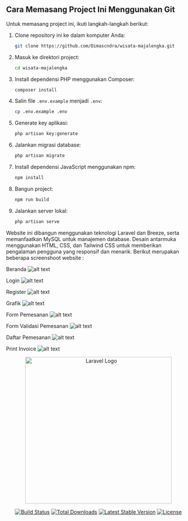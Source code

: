 ## Cara Memasang Project Ini Menggunakan Git

Untuk memasang project ini, ikuti langkah-langkah berikut:

1. Clone repository ini ke dalam komputer Anda:

    ```bash
    git clone https://github.com/Dimascndra/wisata-majalengka.git
    ```

2. Masuk ke direktori project:

    ```bash
    cd wisata-majalengka
    ```

3. Install dependensi PHP menggunakan Composer:

    ```bash
    composer install
    ```

4. Salin file `.env.example` menjadi `.env`:

    ```bash
    cp .env.example .env
    ```

5. Generate key aplikasi:

    ```bash
    php artisan key:generate
    ```

6. Jalankan migrasi database:

    ```bash
    php artisan migrate
    ```

7. Install dependensi JavaScript menggunakan npm:

    ```bash
    npm install
    ```

8. Bangun project:

    ```bash
    npm run build
    ```

9. Jalankan server lokal:
    ```bash
    php artisan serve
    ```

Website ini dibangun menggunakan teknologi Laravel dan Breeze, serta memanfaatkan MySQL untuk manajemen database. Desain antarmuka menggunakan HTML, CSS, dan Tailwind CSS untuk memberikan pengalaman pengguna yang responsif dan menarik. Berikut merupakan beberapa screenshoot website :

Beranda
![alt text](https://github.com/dimascndra/wisata_majalengka/blob/main/public/img/beranda.png?raw=true)

Login
![alt text](https://github.com/dimascndra/wisata_majalengka/blob/main/public/img/login.png?raw=true)

Register
![alt text](https://github.com/dimascndra/wisata_majalengka/blob/main/public/img/register.png?raw=true)

Grafik
![alt text](https://github.com/dimascndra/wisata_majalengka/blob/main/public/img/grafik.png?raw=true)

Form Pemesanan
![alt text](https://github.com/dimascndra/wisata_majalengka/blob/main/public/img/pesan.png?raw=true)

Form Validasi Pemesanan
![alt text](https://github.com/dimascndra/wisata_majalengka/blob/main/public/img/validasi-pemesanan.png?raw=true)

Daftar Pemesanan
![alt text](https://github.com/dimascndra/wisata_majalengka/blob/main/public/img/daftar.png?raw=true)

Print Invoice
![alt text](https://github.com/dimascndra/wisata_majalengka/blob/main/public/img/print-invoice.png?raw=true)

<p align="center"><a href="https://laravel.com" target="_blank"><img src="https://raw.githubusercontent.com/laravel/art/master/logo-lockup/5%20SVG/2%20CMYK/1%20Full%20Color/laravel-logolockup-cmyk-red.svg" width="400" alt="Laravel Logo"></a></p>

<p align="center">
<a href="https://github.com/laravel/framework/actions"><img src="https://github.com/laravel/framework/workflows/tests/badge.svg" alt="Build Status"></a>
<a href="https://packagist.org/packages/laravel/framework"><img src="https://img.shields.io/packagist/dt/laravel/framework" alt="Total Downloads"></a>
<a href="https://packagist.org/packages/laravel/framework"><img src="https://img.shields.io/packagist/v/laravel/framework" alt="Latest Stable Version"></a>
<a href="https://packagist.org/packages/laravel/framework"><img src="https://img.shields.io/packagist/l/laravel/framework" alt="License"></a>
</p>
